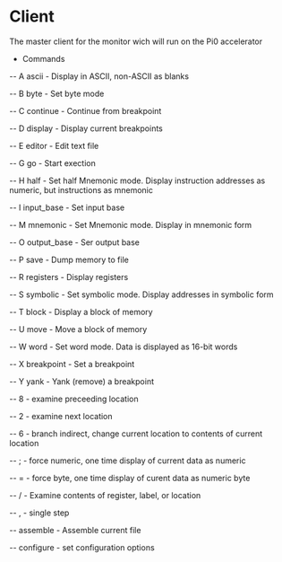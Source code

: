 # Client

The master client for the monitor wich will run on the Pi0 accelerator

- Commands

-- A ascii - Display in ASCII, non-ASCII as blanks

-- B byte - Set byte mode

-- C continue - Continue from breakpoint

-- D display - Display current breakpoints

-- E editor - Edit text file

-- G go - Start exection

-- H half - Set half Mnemonic mode. Display instruction addresses as numeric, but instructions as mnemonic

-- I input_base - Set input base

-- M mnemonic - Set Mnemonic mode. Display in mnemonic form

-- O output_base - Ser output base

-- P save - Dump memory to file

-- R registers - Display registers

-- S symbolic - Set symbolic mode. Display addresses in symbolic form

-- T block - Display a block of memory

-- U move - Move a block of memory

-- W word - Set word mode. Data is displayed as 16-bit words

-- X breakpoint - Set a breakpoint

-- Y yank - Yank (remove) a breakpoint

-- 8 - examine preceeding location

-- 2 - examine next location

-- 6 - branch indirect, change current location to contents of current location

-- ; - force numeric, one time display of current data as numeric

-- = - force byte, one time display of curent data as numeric byte

-- / - Examine contents of register, label, or location

-- , - single step

-- assemble - Assemble current file

-- configure - set configuration options
